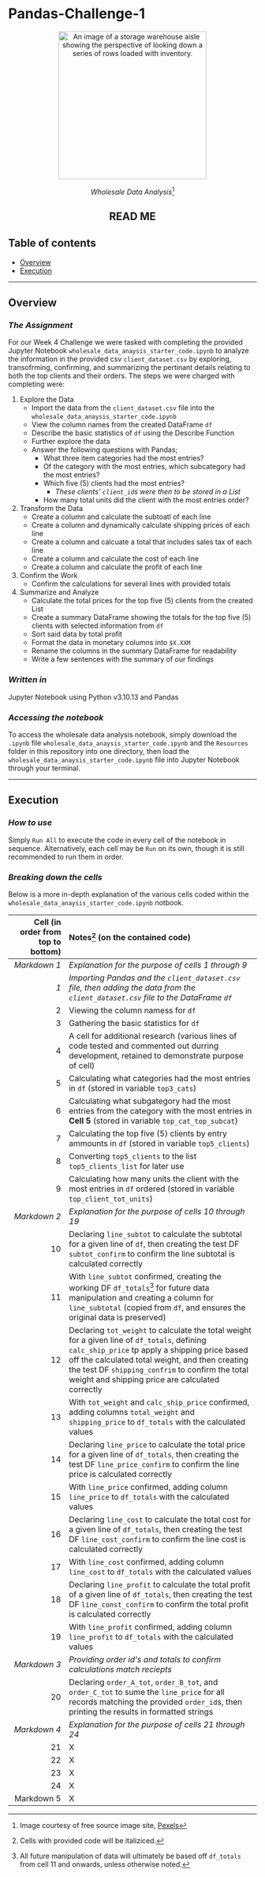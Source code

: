 # Pandas-Challenge-1

<div align='center'>
    <img src='https://images.pexels.com/photos/4483610/pexels-photo-4483610.jpeg?auto=compress&cs=tinysrgb&w=1260&h=750&dpr=1' height='300' title='Inventory stocked on the shelves of a warehouse (image courtesy of Pexels)' alt='An image of a storage warehouse aisle showing the perspective of looking down a series of rows loaded with inventory.'/>

*Wholesale Data Analysis*[^1]

## READ ME
</div>

## Table of contents

* [Overview](#Overview)
* [Execution](#Execution)

---

## Overview

### *The Assignment*

For our Week 4 Challenge we were tasked with completing the provided Jupyter Notebook `wholesale_data_anaysis_starter_code.ipynb` to analyze the information in the provided csv `client_dataset.csv` by exploring, transofrming, confirming, and summarizing the pertinant details relating to both the top clients and their orders. The steps we were charged with completing were:

1. Explore the Data
    * Import the data from the `client_dataset.csv` file into the `wholesale_data_anaysis_starter_code.ipynb`
    * View the column names from the created DataFrame `df`
    * Describe the basic statistics of `df` using the Describe Function
    * Further explore the data
    * Answer the following questions with Pandas;
        * What three item categories had the most entries?
        * Of the category with the most entries, which subcategory had the most entries?
        * Which five (5) clients had the most entries?
            * *These clients' `client_id`s were then to be stored in a List*
        * How many total units did the client with the most entries order?
2. Transform the Data
    * Create a column and calculate the subtoatl of each line
    * Create a column and dynamically calculate shipping prices of each line
    * Create a column and calcuate a total that includes sales tax of each line
    * Create a column and calculate the cost of each line
    * Create a column and calculate the profit of each line
3. Confirm the Work
    * Confirm the calculations for several lines with provided totals
4. Summarize and Analyze
    * Calculate the total prices for the top five (5) clients from the created List
    * Create a summary DataFrame showing the totals for the top five (5) clients with selected information from `df`
    * Sort said data by total profit
    * Format the data in monetary columns into `$X.XXM`
    * Rename the columns in the summary DataFrame for readability
    * Write a few sentences with the summary of our findings

### *Written in*

Jupyter Notebook using Python v3.10.13 and Pandas

### *Accessing the notebook*

To access the wholesale data analysis notebook, simply download the `.ipynb` file `wholesale_data_anaysis_starter_code.ipynb` and the `Resources` folder in this repository into one directory, then load the `wholesale_data_anaysis_starter_code.ipynb` file into Jupyter Notebook through your terminal.

---

## Execution

### *How to use*

Simply `Run All` to execute the code in every cell of the notebook in sequence. Alternatively, each cell may be `Run` on its own, though it is still recommended to run them in order.

### *Breaking down the cells*

Below is a more in-depth explanation of the various cells coded within the `wholesale_data_anaysis_starter_code.ipynb` notbook.

| Cell (in order from top to bottom) | Notes[^2] (on the contained code) |
| ---: | :--- |
| *Markdown 1* | *Explanation for the purpose of cells 1 through 9* |
| *1* | *Importing Pandas and the `client_dataset.csv` file, then adding the data from the `client_dataset.csv` file to the DataFrame `df`* |
| 2 | Viewing the column namess for `df` |
| 3 | Gathering the basic statistics for `df` |
| 4 | A cell for additional research (various lines of code tested and commented out durring development, retained to demonstrate purpose of cell) |
| 5 | Calculating what categories had the most entries in `df` (stored in variable `top3_cats`) |
| 6 | Calculating what subgategory had the most entries from the category with the most entries in **Cell 5** (stored in variable `top_cat_top_subcat`) |
| 7 | Calculating the top five (5) clients by entry ammounts in `df` (stored in variable `top5_clients`) |
| 8 | Converting `top5_clients` to the list `top5_clients_list` for later use |
| 9 | Calculating how many units the client with the most entries in `df` ordered (stored in variable `top_client_tot_units`) |
| *Markdown 2* | *Explanation for the purpose of cells 10 through 19* |
| 10 | Declaring `line_subtot` to calculate the subtotal for a given line of `df`, then creating the test DF `subtot_confirm` to confirm the line subtotal is calculated correctly |
| 11 | With `line_subtot` confirmed, creating the working DF `df_totals`[^3] for future data manipulation and creating a column for `line_subtotal` (copied from `df`, and ensures the original data is preserved) |
| 12 | Declaring `tot_weight` to calculate the total weight for a given line of `df_totals`, defining `calc_ship_price` tp apply a shipping price based off the calculated total weight, and then creating the test DF `shipping_confrim` to confirm the total weight and shipping price are calculated correctly |
| 13 | With `tot_weight` and `calc_ship_price` confirmed, adding columns `total_weight` and `shipping_price` to `df_totals` with the calculated values |
| 14 | Declaring `line_price` to calculate the total price for a given line of `df_totals`, then creating the test DF `line_price_confirm` to confirm the line price is calculated correctly |
| 15 | With `line_price` confirmed, adding column `line_price` to `df_totals` with the calculated values |
| 16 | Declaring `line_cost` to calculate the total cost for a given line of `df_totals`, then creating the test DF `line_cost_confirm` to confirm the line cost is calculated correctly |
| 17 | With `line_cost` confirmed, adding column `line_cost` to `df_totals` with the calculated values |
| 18 | Declaring `line_profit` to calculate the total profit of a given line of `df_totals`, then creating the test DF `line_const_confirm` to confirm the total profit is calculated correctly |
| 19 | With `line_profit` confirmed, adding column `line_profit` to `df_totals` with the calculated values |
| *Markdown 3* | *Providing order id's and totals to confirm calculations match reciepts* |
| 20 | Declaring `order_A_tot`, `order_B_tot`, and `order_C_tot` to sume the `line_price` for all records matching the provided `order_id`s, then printing the results in formatted strings |
| *Markdown 4* | *Explanation for the purpose of cells 21 through 24* |
| 21 | X |
| 22 | X |
| 23 | X |
| 24 | X |
| Markdown 5 | X |

[^1]: Image courtesy of free source image site, <a href='https://www.pexels.com/photo/warehouse-with-concrete-floors-4483610/' title='Link to Pexels listing for image'>Pexels</a>

[^2]: Cells with provided code will be italiziced.

[^3]: All future manipulation of data will ultimately be based off `df_totals` from cell 11 and onwards, unless otherwise noted.